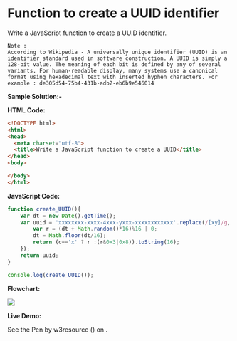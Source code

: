 # Function to create a UUID identifier

Write a JavaScript function to create a UUID identifier.

```
Note : 
According to Wikipedia - A universally unique identifier (UUID) is an identifier standard used in software construction. A UUID is simply a 128-bit value. The meaning of each bit is defined by any of several variants. For human-readable display, many systems use a canonical format using hexadecimal text with inserted hyphen characters. For example : de305d54-75b4-431b-adb2-eb6b9e546014
```

**Sample Solution:-**

**HTML Code:**

```html
<!DOCTYPE html>
<html>
<head>
  <meta charset="utf-8">
  <title>Write a JavaScript function to create a UUID</title>
</head>
<body>

</body>
</html>

```

**JavaScript Code:**

```js
function create_UUID(){
    var dt = new Date().getTime();
    var uuid = 'xxxxxxxx-xxxx-4xxx-yxxx-xxxxxxxxxxxx'.replace(/[xy]/g, function(c) {
        var r = (dt + Math.random()*16)%16 | 0;
        dt = Math.floor(dt/16);
        return (c=='x' ? r :(r&0x3|0x8)).toString(16);
    });
    return uuid;
}

console.log(create_UUID());

```

**Flowchart:**

![](https://www.w3resource.com/w3r_images/javascript-math-exercise-23.png)

**Live Demo:**

<section class="expand-codepen"><p data-height="380" data-theme-id="0" data-slug-hash="jGLepN" data-default-tab="js,result" data-user="w3resource" data-embed-version="2" data-pen-title="JavaScript - common-editor-exercises" data-editable="true" class="codepen">See the Pen by w3resource () on .</p><codepen></codepen></section>